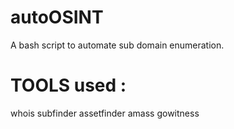 # autoOSINT
A bash script to automate sub domain enumeration. 
# TOOLS used :
whois
subfinder
assetfinder
amass
gowitness
